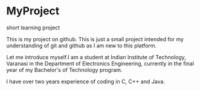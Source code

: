# MyProject
short learning project

This is my project on github. This is just a small project intended for my understanding of git and github as I am new to this platform.

Let me introduce myself.I am a student at Indian Institute of Technology, Varanasi in the Department of Electronics Engineering, currently in the final year of my Bachelor's of Technology program.

I have over two years experience of coding in C, C++ and Java. 
